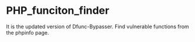 # PHP_funciton_finder
It is the updated version of Dfunc-Bypasser. Find vulnerable functions from the phpinfo page.
